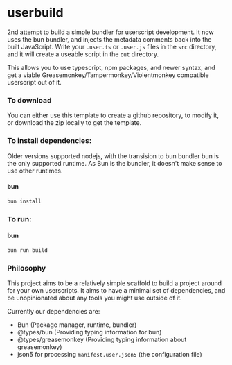# userbuild
2nd attempt to build a simple bundler for userscript development. It now uses the bun bundler, and injects the metadata comments back into the built JavaScript. Write your `.user.ts` or `.user.js` files in the `src` directory, and it will create a useable script in the `out` directory.

This allows you to use typescript, npm packages, and newer syntax, and get a viable Greasemonkey/Tampermonkey/Violentmonkey compatible userscript out of it.

### To download
You can either use this template to create a github repository, to modify it, or download the zip locally to get the template.

### To install dependencies:
Older versions supported nodejs, with the transision to bun bundler bun is the only supported runtime. As Bun is the bundler, it doesn't make sense to use other runtimes.

#### bun
```bash
bun install
```

### To run:
#### bun
```bash
bun run build
```

### Philosophy
This project aims to be a relatively simple scaffold to build a project around for your own userscripts. It aims to have a minimal set of dependencies, and be unopinionated about any tools you might use outside of it.

Currently our dependencies are:
* Bun (Package manager, runtime, bundler)
* @types/bun (Providing typing information for bun)
* @types/greasemonkey (Providing typing information about greasemonkey)
* json5 for processing `manifest.user.json5` (the configuration file)
